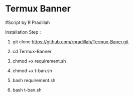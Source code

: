 # Termux Banner
#Script by R Pradillah

Installation Step : 

1) git clone https://github.com/rpradillah/Termux-Baner.git


2) cd Termux-Banner


3) chmod +x requirement.sh


4) chmod +x t-ban.sh


5) bash requirement.sh


6) bash t-ban.sh

